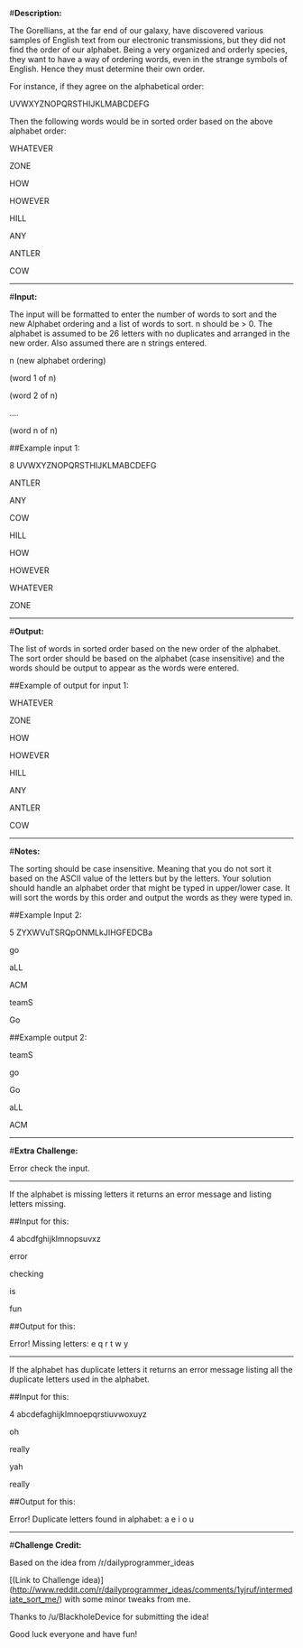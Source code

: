#**Description:**


The Gorellians, at the far end of our galaxy, have discovered various samples of English text from our electronic transmissions, but they did not find the order of our alphabet. Being a very organized and orderly species, they want to have a way of ordering words, even in the strange symbols of English. Hence they must determine their own order.  


For instance, if they agree on the alphabetical order:  


UVWXYZNOPQRSTHIJKLMABCDEFG  


Then the following words would be in sorted order based on the above alphabet order:  


WHATEVER

ZONE

HOW

HOWEVER

HILL

ANY

ANTLER

COW

***
#**Input:**


The input will be formatted to enter the number of words to sort and the new Alphabet ordering and a list of words to sort. n should be > 0. The alphabet is assumed to be 26 letters with no duplicates and arranged in the new order. Also assumed there are n strings entered.


n (new alphabet ordering)

(word 1 of n)

(word 2 of n)

....

(word n of n)


##Example input 1:


8 UVWXYZNOPQRSTHIJKLMABCDEFG

ANTLER

ANY

COW

HILL

HOW

HOWEVER

WHATEVER

ZONE

***
#**Output:**


The list of words in sorted order based on the new order of the alphabet. The sort order should be based on the alphabet (case insensitive) and the words should be output to appear as the words were entered.

##Example of output for input 1:


WHATEVER

ZONE

HOW

HOWEVER

HILL

ANY

ANTLER

COW

***
#**Notes:**


The sorting should be case insensitive. Meaning that you do not sort it based on the ASCII value of the letters but by the letters. Your solution should handle an alphabet order that might be typed in upper/lower case. It will sort the words by this order and output the words as they were typed in.


##Example Input 2:


5 ZYXWVuTSRQpONMLkJIHGFEDCBa

go

aLL

ACM

teamS

Go


##Example output 2:


teamS

go

Go

aLL

ACM

***
#**Extra Challenge:**

Error check the input.


***
If the alphabet is missing letters it returns an error message and listing letters missing.


##Input for this:


4 abcdfghijklmnopsuvxz

error

checking

is

fun


##Output for this:


Error! Missing letters: e q r t w y

***
If the alphabet has duplicate letters it returns an error message listing all the duplicate letters used in the alphabet.


##Input for this:


4 abcdefaghijklmnoepqrstiuvwoxuyz

oh

really

yah

really


##Output for this:


Error! Duplicate letters found in alphabet: a e i o u

***
#**Challenge Credit:**


Based on the idea from /r/dailyprogrammer_ideas 

[(Link to Challenge idea)] (http://www.reddit.com/r/dailyprogrammer_ideas/comments/1yjruf/intermediate_sort_me/)
with some minor tweaks from me.


Thanks to /u/BlackholeDevice for submitting the idea!


Good luck everyone and have fun!
